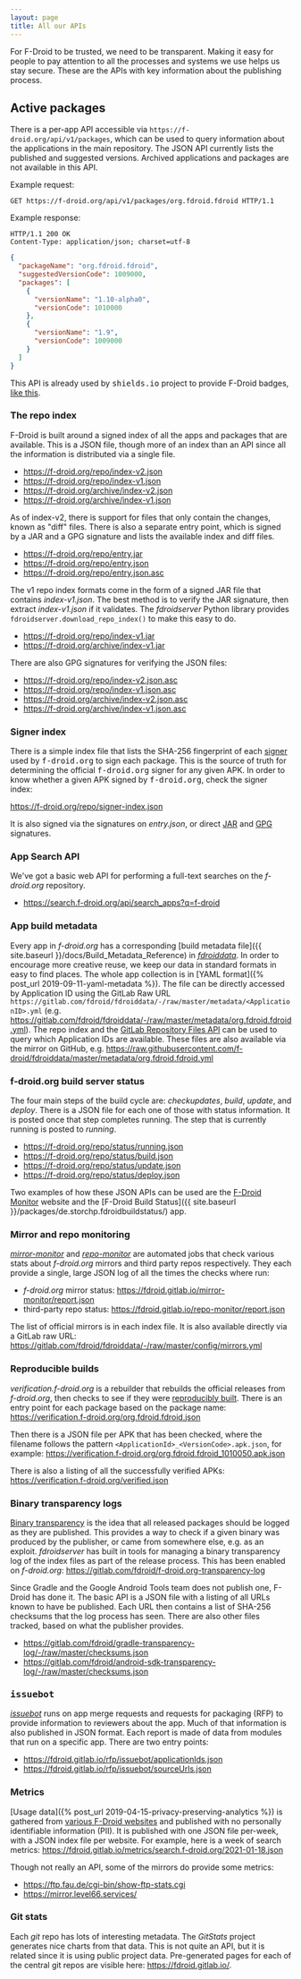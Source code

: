 ```yaml
---
layout: page
title: All our APIs
---
```



For F-Droid to be trusted, we need to be transparent.  Making it easy for people
to pay attention to all the processes and systems we use helps us stay secure.
These are the APIs with key information about the publishing process.


## Active packages

There is a per-app API accessible via `https://f-droid.org/api/v1/packages`,
which can be used to query information about the applications in the main
repository. The JSON API currently lists the published and suggested
versions. Archived applications and packages are not available in this API.

Example request:

```http
GET https://f-droid.org/api/v1/packages/org.fdroid.fdroid HTTP/1.1
```

Example response:

```http
HTTP/1.1 200 OK
Content-Type: application/json; charset=utf-8
```

```json
{
  "packageName": "org.fdroid.fdroid",
  "suggestedVersionCode": 1009000,
  "packages": [
    {
      "versionName": "1.10-alpha0",
      "versionCode": 1010000
    },
    {
      "versionName": "1.9",
      "versionCode": 1009000
    }
  ]
}
```

This API is already used by <tt>shields.io</tt> project to provide F-Droid badges, [like this](https://img.shields.io/f-droid/v/org.fdroid.fdroid).


### The repo index

F-Droid is built around a signed index of all the apps and packages that are
available.  This is a JSON file, though more of an index than an API since all
the information is distributed via a single file.

* <https://f-droid.org/repo/index-v2.json>
* <https://f-droid.org/repo/index-v1.json>
* <https://f-droid.org/archive/index-v2.json>
* <https://f-droid.org/archive/index-v1.json>

As of index-v2, there is support for files that only contain the changes, known
as "diff" files.  There is also a separate entry point, which is signed by a JAR
and a GPG signature and lists the available index and diff files.

* <https://f-droid.org/repo/entry.jar>
* <https://f-droid.org/repo/entry.json>
* <https://f-droid.org/repo/entry.json.asc>

The v1 repo index formats come in the form of a signed JAR file that
contains _index-v1.json_.  The best method is to verify the JAR signature, then
extract _index-v1.json_ if it validates. The _fdroidserver_ Python library
provides `fdroidserver.download_repo_index()` to make this easy to do.

* <https://f-droid.org/repo/index-v1.jar>
* <https://f-droid.org/archive/index-v1.jar>

There are also GPG signatures for verifying the JSON files:

* <https://f-droid.org/repo/index-v2.json.asc>
* <https://f-droid.org/repo/index-v1.json.asc>
* <https://f-droid.org/archive/index-v2.json.asc>
* <https://f-droid.org/archive/index-v1.json.asc>

### Signer index

There is a simple index file that lists the SHA-256 fingerprint of each [signer](https://source.android.com/docs/security/features/apksigning/v2#apk-signature-scheme-v2-block) used by <tt>f-droid.org</tt> to sign each package.  This is the source of truth for determining the official <tt>f-droid.org</tt> signer for any given APK.  In order to know whether a given APK signed by <tt>f-droid.org</tt>, check the signer index:

<https://f-droid.org/repo/signer-index.json>

It is also signed via the signatures on _entry.json_, or direct [JAR](https://f-droid.org/repo/signer-index.jar) and [GPG](https://f-droid.org/repo/signer-index.json.asc) signatures.


### App Search API

We've got a basic web API for performing a full-text searches on the
_f-droid.org_ repository.

* <https://search.f-droid.org/api/search_apps?q=f-droid>


### App build metadata

Every app in _f-droid.org_ has a corresponding
[build metadata file]({{ site.baseurl }}/docs/Build_Metadata_Reference) in
[_fdroiddata_](https://gitlab.com/fdroid/fdroiddata).  In order to encourage
more creative reuse, we keep our data in standard formats in easy to find
places.  The whole app collection is in [YAML format]({%
post_url 2019-09-11-yaml-metadata %}).  The file can be directly accessed
by Application ID using the GitLab Raw URL
`https://gitlab.com/fdroid/fdroiddata/-/raw/master/metadata/<ApplicationID>.yml`
(e.g. <https://gitlab.com/fdroid/fdroiddata/-/raw/master/metadata/org.fdroid.fdroid.yml>).
The repo index and the [GitLab Repository Files
API](https://docs.gitlab.com/ee/api/repository_files.html) can be used to query
which Application IDs are available.  These files are also available via the
mirror on GitHub,
e.g. <https://raw.githubusercontent.com/f-droid/fdroiddata/master/metadata/org.fdroid.fdroid.yml>


### f-droid.org build server status

The four main steps of the build cycle are: _checkupdates_, _build_, _update_,
and _deploy_.  There is a JSON file for each one of those with status
information.  It is posted once that step completes running.  The step that is
currently running is posted to _running_.

* <https://f-droid.org/repo/status/running.json>
* <https://f-droid.org/repo/status/build.json>
* <https://f-droid.org/repo/status/update.json>
* <https://f-droid.org/repo/status/deploy.json>

Two examples of how these JSON APIs can be used are the [F-Droid
Monitor](https://monitor.f-droid.org/) website and the [F-Droid Build Status]({{
site.baseurl }}/packages/de.storchp.fdroidbuildstatus/) app.


### Mirror and repo monitoring

[_mirror-monitor_](https://gitlab.com/fdroid/mirror-monitor) and
[_repo-monitor_](https://gitlab.com/fdroid/repo-monitor) are automated jobs that
check various stats about _f-droid.org_ mirrors and third party repos
respectively.  They each provide a single, large JSON log of all the times the
checks where run:

* _f-droid.org_ mirror status: <https://fdroid.gitlab.io/mirror-monitor/report.json>
* third-party repo status: <https://fdroid.gitlab.io/repo-monitor/report.json>

The list of official mirrors is in each index file.  It is also available directly via a GitLab raw URL: <https://gitlab.com/fdroid/fdroiddata/-/raw/master/config/mirrors.yml>


### Reproducible builds

_verification.f-droid.org_ is a rebuilder that rebuilds the official releases
from _f-droid.org_, then checks to see if they were [reproducibly
built](https://reproducible-builds.org/). There is an entry point for each package based on the package name:
<https://verification.f-droid.org/org.fdroid.fdroid.json>

Then there is a JSON file per APK that has been checked, where the filename
follows the pattern `<ApplicationId>_<VersionCode>.apk.json`, for example:
<https://verification.f-droid.org/org.fdroid.fdroid_1010050.apk.json>

There is also a listing of all the successfully verified APKs:
<https://verification.f-droid.org/verified.json>


### Binary transparency logs

[Binary transparency](https://wiki.mozilla.org/Security/Binary_Transparency) is
the idea that all released packages should be logged as they are published.
This provides a way to check if a given binary was produced by the publisher, or
came from somewhere else, e.g. as an exploit.  _fdroidserver_ has built in tools
for managing a binary transparency log of the index files as part of the release
process. This has been enabled on _f-droid.org_:
<https://gitlab.com/fdroid/f-droid.org-transparency-log>

Since Gradle and the Google Android Tools team does not publish one, F-Droid has
done it.  The basic API is a JSON file with a listing of all URLs known to have
be published.  Each URL then contains a list of SHA-256 checksums that the log
process has seen.  There are also other files tracked, based on what the
publisher provides.

* <https://gitlab.com/fdroid/gradle-transparency-log/-/raw/master/checksums.json>
* <https://gitlab.com/fdroid/android-sdk-transparency-log/-/raw/master/checksums.json>


### <tt>issuebot</tt>

[_issuebot_](https://gitlab.com/fdroid/issuebot#json-rest-api) runs on app merge
requests and requests for packaging (RFP) to provide information to reviewers
about the app.  Much of that information is also published in JSON format.  Each
report is made of data from modules that run on a specific app.  There are two
entry points:

* <https://fdroid.gitlab.io/rfp/issuebot/applicationIds.json>
* <https://fdroid.gitlab.io/rfp/issuebot/sourceUrls.json>


### Metrics

[Usage data]({% post_url 2019-04-15-privacy-preserving-analytics %})
is gathered from [various F-Droid websites](https://fdroid.gitlab.io/metrics/)
and published with no personally identifiable information (PII).  It is
published with one JSON file per-week, with a JSON index file per website.  For
example, here is a week of search metrics:
<https://fdroid.gitlab.io/metrics/search.f-droid.org/2021-01-18.json>

Though not really an API, some of the mirrors do provide some metrics:

* <https://ftp.fau.de/cgi-bin/show-ftp-stats.cgi>
* <https://mirror.level66.services/>


### Git stats

Each _git_ repo has lots of interesting metadata.  The _GitStats_ project
generates nice charts from that data.  This is not quite an API, but it is
related since it is using public project data.  Pre-generated pages for each of
the central git repos are visible here: <https://fdroid.gitlab.io/>.

